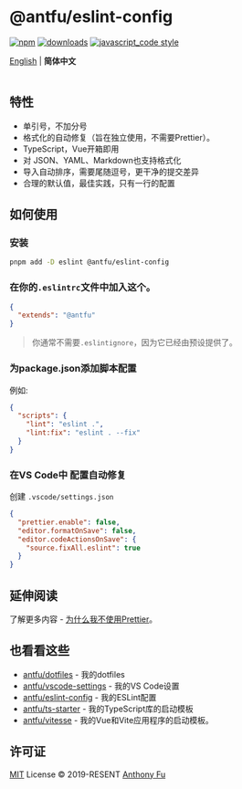 # @antfu/eslint-config
[![npm][npm-image]][npm-url] [![downloads][downloads-image]][downloads-url] [![javascript_code style][code-style-image]][code-style-url]

[npm-image]: https://img.shields.io/npm/v/@antfu/eslint-config.svg
[npm-url]: https://npmjs.org/package/@antfu/eslint-config
[downloads-image]: https://img.shields.io/npm/dm/@antfu/eslint-config.svg
[downloads-url]: https://npmjs.org/package/@antfu/eslint-config
[code-style-image]: https://img.shields.io/badge/code__style-%40antfu%2Feslint--config-brightgreen
[code-style-url]: https://github.com/antfu/eslint-config/

<div align='left'>
<a href="README.md">English</a> | <b>简体中文</b>
</div>
<br>

## 特性

- 单引号，不加分号
- 格式化的自动修复（旨在独立使用，不需要Prettier）。
- TypeScript，Vue开箱即用
- 对 JSON、YAML、Markdown也支持格式化
- 导入自动排序，需要尾随逗号，更干净的提交差异
- 合理的默认值，最佳实践，只有一行的配置

## 如何使用

### 安装

```bash
pnpm add -D eslint @antfu/eslint-config
```

### 在你的`.eslintrc`文件中加入这个。

```json
{
  "extends": "@antfu"
}
```

> 你通常不需要`.eslintignore`，因为它已经由预设提供了。

### 为package.json添加脚本配置

例如:

```json
{
  "scripts": {
    "lint": "eslint .",
    "lint:fix": "eslint . --fix"
  }
}
```

###  在VS Code中 配置自动修复

创建 `.vscode/settings.json`

```json
{
  "prettier.enable": false,
  "editor.formatOnSave": false,
  "editor.codeActionsOnSave": {
    "source.fixAll.eslint": true
  }
}
```


## 延伸阅读

了解更多内容 - [为什么我不使用Prettier](https://antfu.me/posts/why-not-prettier-zh)。

## 也看看这些

- [antfu/dotfiles](https://github.com/antfu/dotfiles) - 我的dotfiles
- [antfu/vscode-settings](https://github.com/antfu/vscode-settings) - 我的VS Code设置
- [antfu/eslint-config](https://github.com/antfu/eslint-config) - 我的ESLint配置
- [antfu/ts-starter](https://github.com/antfu/ts-starter) - 我的TypeScript库的启动模板
- [antfu/vitesse](https://github.com/antfu/vitesse) - 我的Vue和Vite应用程序的启动模板。

## 许可证

[MIT](./LICENSE) License &copy; 2019-RESENT [Anthony Fu](https://github.com/antfu)
